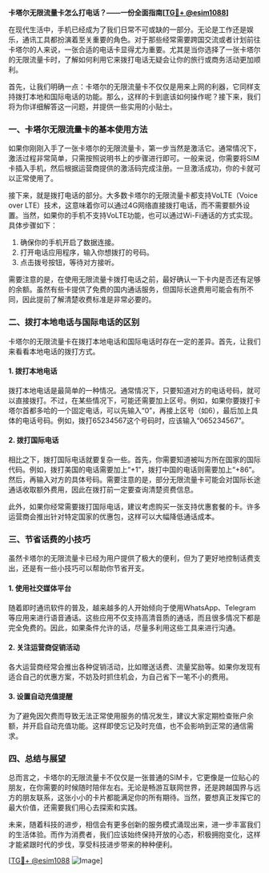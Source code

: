**卡塔尔无限流量卡怎么打电话？——一份全面指南[[TG💪+ @esim1088](https://t.me/s/esim1088)]**

在现代生活中，手机已经成为了我们日常不可或缺的一部分。无论是工作还是娱乐，通讯工具都扮演着至关重要的角色。对于那些经常需要跨国交流或者计划前往卡塔尔的人来说，一张合适的电话卡显得尤为重要。尤其是当你选择了一张卡塔尔的无限流量卡时，了解如何利用它来拨打电话无疑会让你的旅行或商务活动更加顺利。

首先，让我们明确一点：卡塔尔的无限流量卡不仅仅是用来上网的利器，它同样支持拨打本地和国际电话的功能。那么，这样的卡到底该如何操作呢？接下来，我们将为你详细解答这一问题，并提供一些实用的小贴士。

### **一、卡塔尔无限流量卡的基本使用方法**

如果你刚刚入手了一张卡塔尔的无限流量卡，第一步当然是激活它。通常情况下，激活过程非常简单，只需按照说明书上的步骤进行即可。一般来说，你需要将SIM卡插入手机，然后根据运营商提供的激活码完成注册。一旦激活成功，你的卡就可以正常使用了。

接下来，就是拨打电话的部分。大多数卡塔尔的无限流量卡都支持VoLTE（Voice over LTE）技术，这意味着你可以通过4G网络直接拨打电话，而不需要额外设置。当然，如果你的手机不支持VoLTE功能，也可以通过Wi-Fi通话的方式实现。具体步骤如下：

1. 确保你的手机开启了数据连接。
2. 打开电话应用程序，输入你想拨打的号码。
3. 点击拨号按钮，等待对方接听。

需要注意的是，在使用无限流量卡拨打电话之前，最好确认一下卡内是否还有足够的余额。虽然有些卡提供了免费的国内通话服务，但国际长途费用可能会有所不同，因此提前了解清楚收费标准是非常必要的。

### **二、拨打本地电话与国际电话的区别**

卡塔尔的无限流量卡在拨打本地电话和国际电话时存在一定的差异。首先，让我们来看看本地电话的拨打方式。

#### **1. 拨打本地电话**
拨打本地电话是最简单的一种情况。通常情况下，只要知道对方的电话号码，就可以直接拨打。不过，在某些情况下，可能还需要加上区号。例如，如果你要拨打卡塔尔首都多哈的一个固定电话，可以先输入“0”，再接上区号（如6），最后加上具体的电话号码。例如，拨打65234567这个号码时，应该输入“065234567”。

#### **2. 拨打国际电话**
相比之下，拨打国际电话就要复杂一些。首先，你需要知道被叫方所在国家的国际代码。例如，拨打美国的电话需要加上“+1”，拨打中国的电话则需要加上“+86”。然后，再输入对方的具体号码。需要注意的是，部分无限流量卡可能会对国际长途通话收取额外费用，因此在拨打前一定要查询清楚资费信息。

此外，如果你经常需要拨打国际电话，建议考虑购买一张支持优惠套餐的卡。许多运营商会推出针对特定国家的优惠包，这样可以大幅降低通话成本。

### **三、节省话费的小技巧**

虽然卡塔尔的无限流量卡已经为用户提供了极大的便利，但为了更好地控制话费支出，还是有一些小技巧可以帮助你节省开支。

#### **1. 使用社交媒体平台**
随着即时通讯软件的普及，越来越多的人开始倾向于使用WhatsApp、Telegram等应用来进行语音通话。这些应用不仅支持高清音质的通话，而且很多情况下都是完全免费的。因此，如果条件允许的话，尽量多利用这些工具来进行沟通。

#### **2. 关注运营商促销活动**
各大运营商经常会推出各种促销活动，比如赠送话费、流量奖励等。如果你发现有适合自己的优惠方案，不妨及时抓住机会，为自己省下一笔不小的费用。

#### **3. 设置自动充值提醒**
为了避免因欠费而导致无法正常使用服务的情况发生，建议大家定期检查账户余额，并开启自动充值功能。这样即使忘记及时充值，也不会影响到正常的通信需求。

### **四、总结与展望**

总而言之，卡塔尔的无限流量卡不仅仅是一张普通的SIM卡，它更像是一位贴心的朋友，在你需要的时候随时陪伴左右。无论是畅游互联网世界，还是跨越国界与远方的朋友联系，这张小小的卡片都能满足你的所有期待。当然，要想真正发挥它的最大价值，还需要我们用心去探索和实践。

未来，随着科技的进步，相信会有更多创新的服务模式涌现出来，进一步丰富我们的生活体验。而作为消费者，我们应该始终保持开放的心态，积极拥抱变化，这样才能紧跟时代的步伐，享受科技进步带来的种种便利。

[[TG💪+ @esim1088](https://t.me/s/esim1088) ![Image](https://i.postimg.cc/4NQfJmqS/Snipaste-2025-05-13-00-14-12.png)]